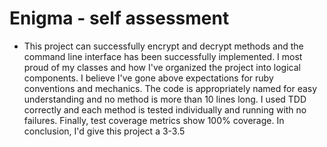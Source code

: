 # Enigma - self assessment

- This project can successfully encrypt and decrypt methods and the command line interface has been successfully implemented. I most proud of my classes and how I've organized the project into logical components. I believe I've gone above expectations for ruby conventions and mechanics. The code is appropriately named for easy understanding and no method is more than 10 lines long. I used TDD correctly and each method is tested individually and running with no failures. Finally, test coverage metrics show 100% coverage. In conclusion, I'd give this project a 3-3.5
